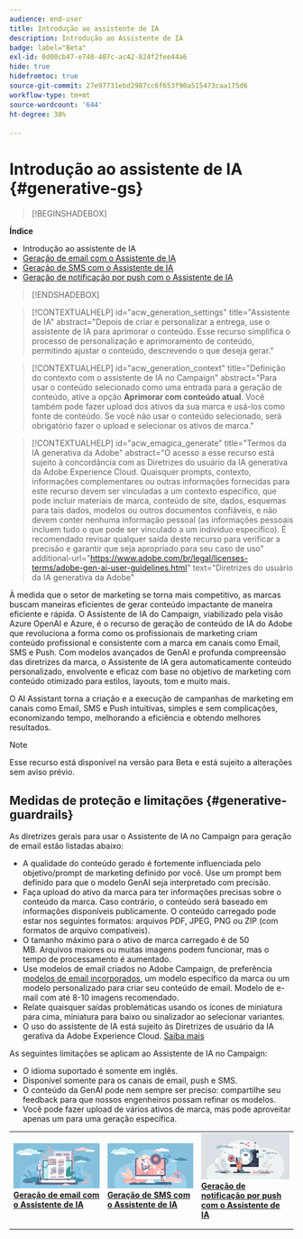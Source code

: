 ```yaml
---
audience: end-user
title: Introdução ao assistente de IA
description: Introdução ao Assistente de IA
badge: label="Beta"
exl-id: 0d00cb47-e740-407c-ac42-824f2fee44a6
hide: true
hidefromtoc: true
source-git-commit: 27e97731ebd2987cc6f653f90a515473caa175d6
workflow-type: tm+mt
source-wordcount: '644'
ht-degree: 38%

---
```


# Introdução ao assistente de IA {#generative-gs}

>[!BEGINSHADEBOX]

**Índice**

* Introdução ao assistente de IA
* [Geração de email com o Assistente de IA](generative-content.md)
* [Geração de SMS com o Assistente de IA](generative-sms.md)
* [Geração de notificação por push com o Assistente de IA](generative-push.md)

>[!ENDSHADEBOX]

>[!CONTEXTUALHELP]
>id="acw_generation_settings"
>title="Assistente de IA"
>abstract="Depois de criar e personalizar a entrega, use o assistente de IA para aprimorar o conteúdo. Esse recurso simplifica o processo de personalização e aprimoramento de conteúdo, permitindo ajustar o conteúdo, descrevendo o que deseja gerar."


>[!CONTEXTUALHELP]
>id="acw_generation_context"
>title="Definição do contexto com o assistente de IA no Campaign"
>abstract="Para usar o conteúdo selecionado como uma entrada para a geração de conteúdo, ative a opção **Aprimorar com conteúdo atual**. Você também pode fazer upload dos ativos da sua marca e usá-los como fonte de conteúdo. Se você não usar o conteúdo selecionado, será obrigatório fazer o upload e selecionar os ativos de marca."


>[!CONTEXTUALHELP]
>id="acw_emagica_generate"
>title="Termos da IA generativa da Adobe"
>abstract="O acesso a esse recurso está sujeito à concordância com as Diretrizes do usuário da IA generativa da Adobe Experience Cloud. Quaisquer prompts, contexto, informações complementares ou outras informações fornecidas para este recurso devem ser vinculadas a um contexto específico, que pode incluir materiais de marca, conteúdo de site, dados, esquemas para tais dados, modelos ou outros documentos confiáveis, e não devem conter nenhuma informação pessoal (as informações pessoais incluem tudo o que pode ser vinculado a um indivíduo específico). É recomendado revisar qualquer saída deste recurso para verificar a precisão e garantir que seja apropriado para seu caso de uso"
>additional-url="https://www.adobe.com/br/legal/licenses-terms/adobe-gen-ai-user-guidelines.html" text="Diretrizes do usuário da IA generativa da Adobe"

À medida que o setor de marketing se torna mais competitivo, as marcas buscam maneiras eficientes de gerar conteúdo impactante de maneira eficiente e rápida. O Assistente de IA do Campaign, viabilizado pela visão Azure OpenAI e Azure, é o recurso de geração de conteúdo de IA do Adobe que revoluciona a forma como os profissionais de marketing criam conteúdo profissional e consistente com a marca em canais como Email, SMS e Push. Com modelos avançados de GenAI e profunda compreensão das diretrizes da marca, o Assistente de IA gera automaticamente conteúdo personalizado, envolvente e eficaz com base no objetivo de marketing com conteúdo otimizado para estilos, layouts, tom e muito mais.

O AI Assistant torna a criação e a execução de campanhas de marketing em canais como Email, SMS e Push intuitivas, simples e sem complicações, economizando tempo, melhorando a eficiência e obtendo melhores resultados.

>[!NOTE]
>
>Esse recurso está disponível na versão para Beta e está sujeito a alterações sem aviso prévio.

## Medidas de proteção e limitações {#generative-guardrails}

As diretrizes gerais para usar o Assistente de IA no Campaign para geração de email estão listadas abaixo:

* A qualidade do conteúdo gerado é fortemente influenciada pelo objetivo/prompt de marketing definido por você. Use um prompt bem definido para que o modelo GenAI seja interpretado com precisão. 
* Faça upload do ativo da marca para ter informações precisas sobre o conteúdo da marca. Caso contrário, o conteúdo será baseado em informações disponíveis publicamente. O conteúdo carregado pode estar nos seguintes formatos: arquivos PDF, JPEG, PNG ou ZIP (com formatos de arquivo compatíveis).
* O tamanho máximo para o ativo de marca carregado é de 50 MB. Arquivos maiores ou muitas imagens podem funcionar, mas o tempo de processamento é aumentado.
* Use modelos de email criados no Adobe Campaign, de preferência [modelos de email incorporados](../email/create-email-templates.md), um modelo específico da marca ou um modelo personalizado para criar seu conteúdo de email. Modelo de e-mail com até 8-10 imagens recomendado.
* Relate quaisquer saídas problemáticas usando os ícones de miniatura para cima, miniatura para baixo ou sinalizador ao selecionar variantes.
* O uso do assistente de IA está sujeito às Diretrizes de usuário da IA gerativa da Adobe Experience Cloud. [Saiba mais](https://www.adobe.com/br/legal/licenses-terms/adobe-gen-ai-user-guidelines.html)

As seguintes limitações se aplicam ao Assistente de IA no Campaign:

* O idioma suportado é somente em inglês.
* Disponível somente para os canais de email, push e SMS.
* O conteúdo da GenAI pode nem sempre ser preciso: compartilhe seu feedback para que nossos engenheiros possam refinar os modelos.
* Você pode fazer upload de vários ativos de marca, mas pode aproveitar apenas um para uma geração específica.

<table style="table-layout:fixed"><tr style="border: 0;">
<td>
<a href="generative-content.md">
<img alt="Geração de email" src="assets/do-not-localize/text-genai.jpeg">
</a>
<div>
<a href="generative-content.md"><strong>Geração de email com o Assistente de IA</strong></a>
</div>
<p>
</td>
<td>
<a href="generative-sms.md">
<img alt="Geração de SMS" src="assets/do-not-localize/image-genai.jpeg">
</a>
<div><a href="generative-sms.md"><strong>Geração de SMS com o Assistente de IA</strong>
</div>
<p>
</td>
<td>
<a href="generative-push.md">
<img alt="Geração de push" src="assets/do-not-localize/email-genai.jpeg">
</a>
<div>
<a href="generative-push.md"><strong>Geração de notificação por push com o Assistente de IA</strong></a>
</div>
<p></td>
</tr></table>
